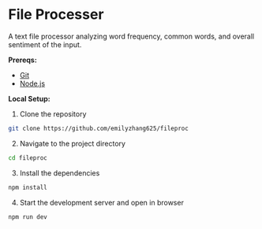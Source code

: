# File Processer
A text file processor analyzing word frequency, common words, and overall sentiment of the input.

**Prereqs:**
- [Git](https://git-scm.com/)
- [Node.js](https://nodejs.org/)

**Local Setup:**
1. Clone the repository
```bash
git clone https://github.com/emilyzhang625/fileproc
```
2. Navigate to the project directory
```bash
cd fileproc
```
3. Install the dependencies
```bash
npm install
```
4. Start the development server and open in browser
```bash
npm run dev
```
